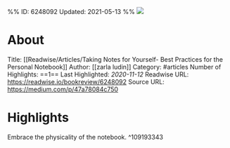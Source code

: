 %%
ID: 6248092
Updated: 2021-05-13
%%
![](https://readwise-assets.s3.amazonaws.com/static/images/article4.6bc1851654a0.png)

# About
Title: [[Readwise/Articles/Taking Notes for Yourself- Best Practices for the Personal Notebook]]
Author: [[zarla ludin]]
Category: #articles
Number of Highlights: ==1==
Last Highlighted: *2020-11-12*
Readwise URL: https://readwise.io/bookreview/6248092
Source URL: https://medium.com/p/47a78084c750


# Highlights 
Embrace the physicality of the notebook.  ^109193343

